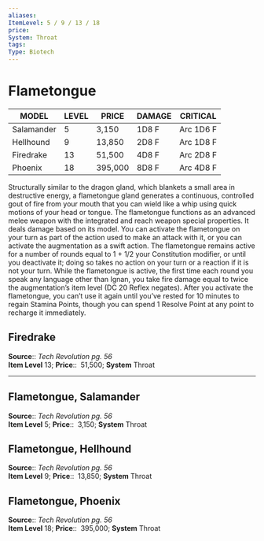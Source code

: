 ```yaml
---
aliases: 
ItemLevel: 5 / 9 / 13 / 18
price:  
System: Throat 
tags: 
Type: Biotech
---
```


# Flametongue

| MODEL      | LEVEL | PRICE   | DAMAGE | CRITICAL  |
|------------|-------|---------|--------|-----------|
| Salamander | 5     | 3,150   | 1D8 F  | Arc 1D6 F |
| Hellhound  | 9     | 13,850  | 2D8 F  | Arc 1D8 F |
| Firedrake  | 13    | 51,500  | 4D8 F  | Arc 2D8 F |
| Phoenix    | 18    | 395,000 | 8D8 F  | Arc 4D8 F |

Structurally similar to the dragon gland, which blankets a small area in destructive energy, a flametongue gland generates a continuous, controlled gout of fire from your mouth that you can wield like a whip using quick motions of your head or tongue. The flametongue functions as an advanced melee weapon with the integrated and reach weapon special properties. It deals damage based on its model. You can activate the flametongue on your turn as part of the action used to make an attack with it, or you can activate the augmentation as a swift action. The flametongue remains active for a number of rounds equal to 1 + 1/2 your Constitution modifier, or until you deactivate it; doing so takes no action on your turn or a reaction if it is not your turn. While the flametongue is active, the first time each round you speak any language other than Ignan, you take fire damage equal to twice the augmentation’s item level (DC 20 Reflex negates). After you activate the flametongue, you can’t use it again until you’ve rested for 10 minutes to regain Stamina Points, though you can spend 1 Resolve Point at any point to recharge it immediately.  

## Firedrake

**Source**:: _Tech Revolution pg. 56_  
**Item Level** 13;
**Price**::  51,500; **System** Throat  
  

---

## Flametongue, Salamander

**Source**:: _Tech Revolution pg. 56_  
**Item Level** 5;
**Price**::  3,150; **System** Throat  
  

## Flametongue, Hellhound

**Source**:: _Tech Revolution pg. 56_  
**Item Level** 9;
**Price**::  13,850; **System** Throat  
  

## Flametongue, Phoenix

**Source**:: _Tech Revolution pg. 56_  
**Item Level** 18;
**Price**::  395,000; **System** Throat
